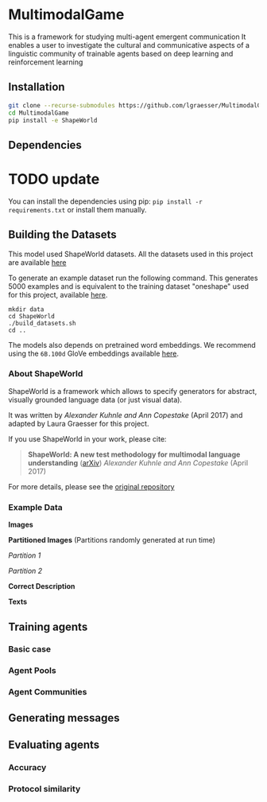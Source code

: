 # MultimodalGame

This is a framework for studying multi-agent emergent communication It enables a user to investigate the cultural and communicative aspects of a linguistic community of trainable agents based on deep learning and reinforcement learning

## Installation

```bash
git clone --recurse-submodules https://github.com/lgraesser/MultimodalGame.git
cd MultimodalGame
pip install -e ShapeWorld
```

## Dependencies

# TODO update

You can install the dependencies using pip: `pip install -r requirements.txt` or install them manually.

## Building the Datasets

This model used ShapeWorld datasets. All the datasets used in this project are available [here](**TODO**)

To generate an example dataset run the following command. This generates 5000 examples and is equivalent to the training dataset "oneshape" used for this project, available [here](**TODO**).

```
mkdir data
cd ShapeWorld
./build_datasets.sh
cd ..
```

The models also depends on pretrained word embeddings. We recommend using the `6B.100d` GloVe embeddings available [here](https://nlp.stanford.edu/projects/glove/).

### About ShapeWorld

ShapeWorld is a framework which allows to specify generators for abstract, visually grounded language data (or just visual data).

It was written by *Alexander Kuhnle and Ann Copestake* (April 2017) and adapted by Laura Graesser for this project.

If you use ShapeWorld in your work, please cite:

> **ShapeWorld: A new test methodology for multimodal language understanding** ([arXiv](https://arxiv.org/abs/1704.04517))
> *Alexander Kuhnle and Ann Copestake* (April 2017)

For more details, please see the [original repository](https://github.com/AlexKuhnle/ShapeWorld)

### Example Data

**Images**

**Partitioned Images**
(Partitions randomly generated at run time)

*Partition 1*

*Partition 2*

**Correct Description**

**Texts**

## Training agents

### Basic case

### Agent Pools

### Agent Communities

## Generating messages

## Evaluating agents

### Accuracy

### Protocol similarity
